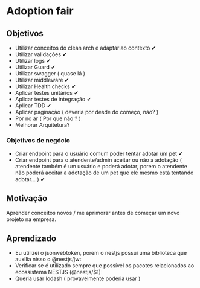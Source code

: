 # Adoption fair

## Objetivos

- Utilizar conceitos do clean arch e adaptar ao contexto ✔
- Utilizar validações ✔
- Utilizar logs ✔
- Utilizar Guard ✔
- Utilizar swagger ( quase lá )
- Utilizar middleware ✔
- Utilizar Health checks ✔
- Aplicar testes unitários ✔
- Aplicar testes de integração ✔
- Aplicar TDD ✔
- Aplicar paginação ( deveria por desde do começo, não? )
- Por no ar ( Por que não ? )
- Melhorar Arquitetura?

### Objetivos de negócio

- Criar endpoint para o usuário comum poder tentar adotar um pet ✔
- Criar endpoint para o atendente/admin aceitar ou não a adotação ( atendente também é um usuário e poderá adotar, porem o atendente não poderá aceitar a adotação de um pet que ele mesmo está tentando adotar... ) ✔

## Motivação

Aprender conceitos novos / me aprimorar antes de começar um novo projeto na empresa.

## Aprendizado

- Eu utilizei o jsonwebtoken, porem o nestjs possui uma biblioteca que auxilia nisso o @nestjs/jwt
- Verificar se é utilizado sempre que possível os pacotes relacionados ao ecossistema NESTJS (@nestjs/$1)
- Queria usar lodash ( provavelmente poderia usar )
